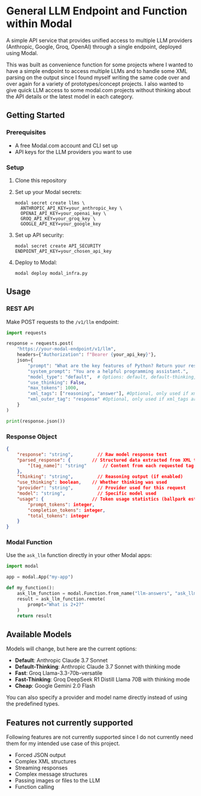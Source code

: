 # General LLM Endpoint and Function within Modal

A simple API service that provides unified access to multiple LLM providers (Anthropic, Google, Groq, OpenAI) through a single endpoint, deployed using Modal. 

This was built as convenience function for some projects where I wanted to have a simple endpoint to access multiple LLMs and to handle some XML parsing on the output since I found myself writing the same code over and over again for a variety of prototypes/concept projects. I also wanted to give quick LLM access to some modal.com projects without thinking about the API details or the latest model in each category.


## Getting Started

### Prerequisites

- A free Modal.com account and CLI set up
- API keys for the LLM providers you want to use

### Setup

1. Clone this repository
2. Set up your Modal secrets:
   ```
   modal secret create llms \
     ANTHROPIC_API_KEY=your_anthropic_key \
     OPENAI_API_KEY=your_openai_key \
     GROQ_API_KEY=your_groq_key \
     GOOGLE_API_KEY=your_google_key
   ```

3. Set up API security:
   ```
   modal secret create API_SECURITY ENDPOINT_API_KEY=your_chosen_api_key
   ```

4. Deploy to Modal:
   ```
   modal deploy modal_infra.py
   ```

## Usage

### REST API

Make POST requests to the `/v1/llm` endpoint:

```python
import requests

response = requests.post(
    "https://your-modal-endpoint/v1/llm",
    headers={"Authorization": f"Bearer {your_api_key}"},
    json={
        "prompt": "What are the key features of Python? Return your response in <reasoning> and <answer> tags nested within a <response> tag.",
        "system_prompt": "You are a helpful programming assistant.",
        "model_type": "default",  # Options: default, default-thinking, fast, fast-thinking, cheap
        "use_thinking": False,
        "max_tokens": 1000,
        "xml_tags": ["reasoning", "answer"], #Optional, only used if xml_outer_tag is provided in the prompt response.
        "xml_outer_tag": "response" #Optional, only used if xml_tags are provided in output.
    }
)

print(response.json())
```

### Response Object

```json
{
    "response": "string",         // Raw model response text
    "parsed_response": {        // Structured data extracted from XML tags
        "[tag_name]": "string"      // Content from each requested tag
    },
    "thinking": "string",         // Reasoning output (if enabled)
    "use_thinking": boolean,    // Whether thinking was used
    "provider": "string",         // Provider used for this request
    "model": "string",            // Specific model used
    "usage": {                  // Token usage statistics (ballpark estimate - opted not to use tiktoken for simplicity and speed but provider values or tiktoken could be added for more accurate estimates)
        "prompt_tokens": integer,
        "completion_tokens": integer,
        "total_tokens": integer
    }
}
```

### Modal Function

Use the `ask_llm` function directly in your other Modal apps:

```python
import modal

app = modal.App("my-app")

def my_function():
    ask_llm_function = modal.Function.from_name("llm-answers", "ask_llm")
    result = ask_llm_function.remote(
        prompt="What is 2+2?"
    )
    return result
```

## Available Models

Models will change, but here are the current options:

- **Default**: Anthropic Claude 3.7 Sonnet
- **Default-Thinking**: Anthropic Claude 3.7 Sonnet with thinking mode
- **Fast**: Groq Llama-3.3-70b-versatile
- **Fast-Thinking**: Groq DeepSeek R1 Distill Llama 70B with thinking mode
- **Cheap**: Google Gemini 2.0 Flash

You can also specify a provider and model name directly instead of using the predefined types.


## Features not currently supported

Following features are not currently supported since I do not currently need them for my intended use case of this project.

- Forced JSON output
- Complex XML structures
- Streaming responses
- Complex message structures
- Passing images or files to the LLM
- Function calling